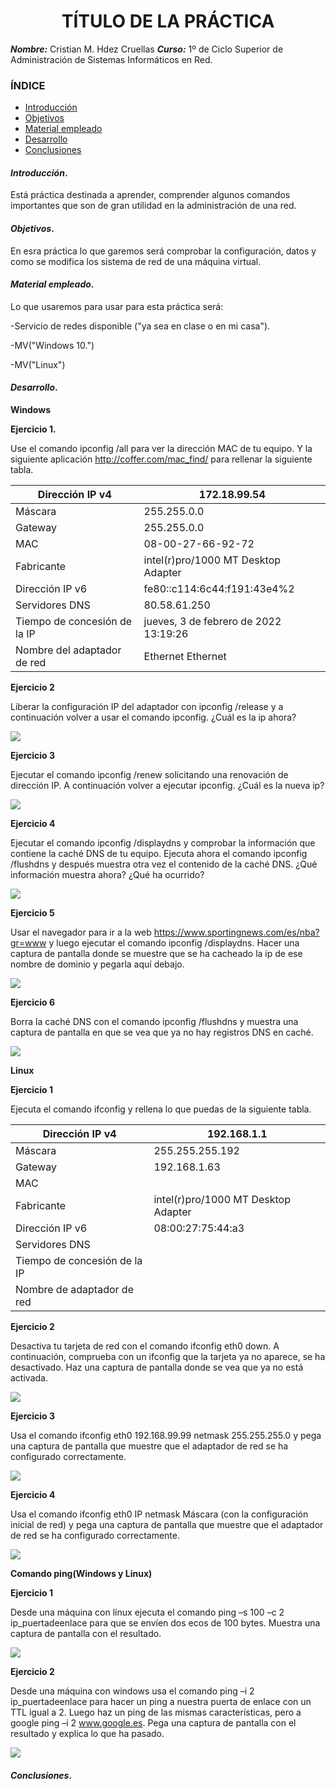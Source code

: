 
<center>

# TÍTULO DE LA PRÁCTICA


</center>

***Nombre:*** Cristian M. Hdez Cruellas
***Curso:*** 1º de Ciclo Superior de Administración de Sistemas Informáticos en Red.

### ÍNDICE

+ [Introducción](#id1)
+ [Objetivos](#id2)
+ [Material empleado](#id3)
+ [Desarrollo](#id4)
+ [Conclusiones](#id5)


#### ***Introducción***. <a name="id1"></a>

Está práctica destinada a aprender, comprender algunos comandos importantes que
son de gran utilidad en la administración de una red.

#### ***Objetivos***. <a name="id2"></a>

En esra práctica lo que garemos será comprobar la configuración, datos y como se modifica los sistema de red de una máquina virtual.

#### ***Material empleado***. <a name="id3"></a>

Lo que usaremos para usar para esta práctica será:

-Servicio de redes disponible ("ya sea en clase o en mi casa").

-MV("Windows 10.")

-MV("Linux")

#### ***Desarrollo***. <a name="id4"></a>

**Windows**

**Ejercicio 1.**

Use el comando ipconfig /all para ver la dirección MAC de tu equipo. Y la siguiente aplicación
http://coffer.com/mac_find/ para rellenar la siguiente tabla.


| Dirección IP v4               | 172.18.99.54                          |
|-------------------------------|---------------------------------------|
| Máscara                       | 255.255.0.0                           |
| Gateway                       | 255.255.0.0                           |
| MAC                           | 08-00-27-66-92-72                     |
| Fabricante                    | intel(r)pro/1000 MT Desktop Adapter   |
| Dirección IP v6               | fe80::c114:6c44:f191:43e4%2           |
| Servidores DNS                | 80.58.61.250                          |
| Tiempo de concesión de la IP  | jueves, 3 de febrero de 2022 13:19:26 |
| Nombre del adaptador de red | Ethernet Ethernet                     |

**Ejercicio 2**

Liberar la configuración IP del adaptador con ipconfig /release y a continuación volver a usar el
comando ipconfig.
¿Cuál es la ip ahora?
<div>
<img src="img/ej2.png">
</div>

**Ejercicio 3**

Ejecutar el comando ipconfig /renew solicitando una renovación de dirección IP. A continuación
volver a ejecutar ipconfig. ¿Cuál es la nueva ip?

<div>
<img src="img/ej3.png">
</div>


**Ejercicio 4**

Ejecutar el comando ipconfig /displaydns y comprobar la información que contiene la caché DNS
de tu equipo. Ejecuta ahora el comando ipconfig /flushdns y después muestra otra vez el
contenido de la caché DNS. ¿Qué información muestra ahora? ¿Qué ha ocurrido?
<div>
<img src="img/ej4.png">
</div>

**Ejercicio 5**

Usar el navegador para ir a la web https://www.sportingnews.com/es/nba?gr=www y luego ejecutar el comando
ipconfig /displaydns. Hacer una captura de pantalla donde se muestre que se ha cacheado la ip de
ese nombre de dominio y pegarla aquí debajo.

<div>
<img src="img/ej5.png">
</div>

**Ejercicio 6**

Borra la caché DNS con el comando ipconfig /flushdns y muestra una captura de pantalla en que
se vea que ya no hay registros DNS en caché.

<div>
<img src="img/ej6.png">
</div>

**Linux**

**Ejercicio 1**

Ejecuta el comando ifconfig y rellena lo que puedas de la siguiente tabla.


| Dirección IP v4              | 192.168.1.1                         |
|------------------------------|-------------------------------------|
| Máscara                      | 255.255.255.192                     |
| Gateway                      | 192.168.1.63                        |
| MAC                          |                                     |
| Fabricante                   | intel(r)pro/1000 MT Desktop Adapter |
| Dirección IP v6              | 08:00:27:75:44:a3                   |
| Servidores DNS               |                                     |
| Tiempo de concesión de la IP |                                     |
| Nombre de adaptador de red   |                                     |

**Ejercicio 2**

Desactiva tu tarjeta de red con el comando ifconfig eth0 down. A continuación, comprueba con un
ifconfig que la tarjeta ya no aparece, se ha desactivado. Haz una captura de pantalla donde se vea
que ya no está activada.

<div>
<img src="img/ej1_l.png">
</div>

**Ejercicio 3**

Usa el comando ifconfig eth0 192.168.99.99 netmask 255.255.255.0 y pega una captura de
pantalla que muestre que el adaptador de red se ha configurado correctamente.

<div>
<img src="img/ej2_l.png">
</div>

**Ejercicio 4**

Usa el comando ifconfig eth0 IP netmask Máscara (con la configuración inicial de red) y pega una
captura de pantalla que muestre que el adaptador de red se ha configurado correctamente.

<div>
<img src="img/ej3_l.png">
</div>

**Comando ping(Windows y Linux)**

**Ejercicio 1**

Desde una máquina con línux ejecuta el comando ping –s 100 –c 2 ip_puertadeenlace para que se
envíen dos ecos de 100 bytes. Muestra una captura de pantalla con el resultado.

<div>
<img src="img/ej1_p.png">
</div>

**Ejercicio 2**

Desde una máquina con windows usa el comando ping –i 2 ip_puertadeenlace para hacer un ping
a nuestra puerta de enlace con un TTL igual a 2.
Luego haz un ping de las mismas características, pero a google ping –i 2 www.google.es. Pega una
captura de pantalla con el resultado y explica lo que ha pasado.

<div>
<img src="img/ej2_p.png">
</div>


#### ***Conclusiones***. <a name="id5"></a>